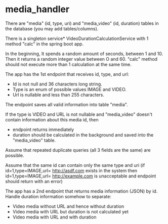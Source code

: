 # media_handler

There are "media" (id, type, uri) and "media_video" (id, duration) tables in the database (you may add tables/columns).

There is a singleton service* VideoDurationCalculationService with 1 method "calc" in the spring boot app. 

In the beginning, It spends a random amount of seconds, between 1 and 10. Then it returns a random integer value between 
O and 60. "calc" method should not execute more than 1 calculation at the same time.

The app has the 1st endpoint that receives id, type, and url:
- Id is not null and 36 characters long string.
- Type is an enum of possible values IMAGE and VIDEO.
- Url is nullable and less than 255 characters.

The endpoint saves all valid information into table "media".

If the type is VIDEO and URL is not nullable and "media_video" doesn't contain information about this media id, then
- endpoint returns immediately
- duration should be calculated in the background and saved into the "media_video" table.

Assume that repeated duplicate queries (all 3 fields are the same) are possible.

Assume that the same id can contain only the same type and uri
(if id=1,type=IMAGE,url= http://asdf.com exists in the system then
id=1,type=IMAGE,url= http://example.com is unacceptable and endpoint should return with an error)

The app has a 2nd endpoint that returns media information (JSON) by id. Handle duration information somehow to separate:
- Video media without URL and hence without duration
- Video media with URL but duration is not calculated yet
- Video media with URL and with duration